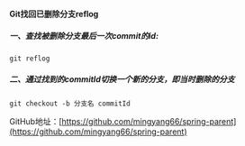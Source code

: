 #### Git找回已删除分支reflog

##### 一、查找被删除分支最后一次commit的id:

```
git reflog
```

##### 二、通过找到的commitId切换一个新的分支，即当时删除的分支

```
git checkout -b 分支名 commitId
```



GitHub地址：[https://github.com/mingyang66/spring-parent](https://github.com/mingyang66/spring-parent)